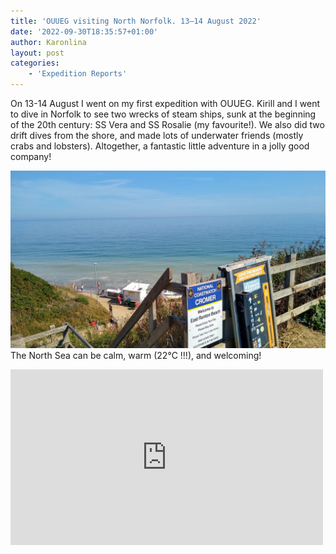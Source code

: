 ```yaml
---
title: 'OUUEG visiting North Norfolk. 13–14 August 2022'
date: '2022-09-30T18:35:57+01:00'
author: Karonlina
layout: post
categories:
    - 'Expedition Reports'
---
```


On 13-14 August I went on my first expedition with OUUEG. Kirill and I went to dive in Norfolk to see two wrecks of steam ships, sunk at the beginning of the 20th century: SS Vera and SS Rosalie (my favourite!). We also did two drift dives from the shore, and made lots of underwater friends (mostly crabs and lobsters). Altogether, a fantastic little adventure in a jolly good company!  
  
![](/assets/images/IMG_20220814_100834857_HDR-.jpg)
The North Sea can be calm, warm (22°C !!!), and welcoming!

<iframe allow="accelerometer; autoplay; clipboard-write; encrypted-media; gyroscope; picture-in-picture; web-share" allowfullscreen="" frameborder="0" height="281" loading="lazy" src="https://www.youtube.com/embed/kF3j6toYEjY?feature=oembed" title="2022-08-13–14 OUUEG. North Norfolk" width="500"></iframe>
